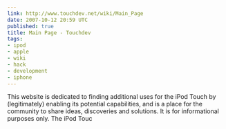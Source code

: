 ```yaml
---
link: http://www.touchdev.net/wiki/Main_Page
date: 2007-10-12 20:59 UTC
published: true
title: Main Page - Touchdev
tags:
- ipod
- apple
- wiki
- hack
- development
- iphone
---
```


This website is dedicated to finding additional uses for the iPod Touch by (legitimately) enabling its potential capabilities, and is a place for the community to share ideas, discoveries and solutions. It is for informational purposes only. The iPod Touc
